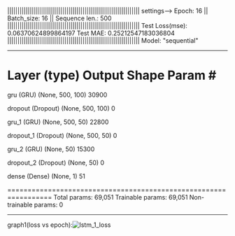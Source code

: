 |||||||||||||||||||||||||||||||||||||||||||||||||||||||||||||||||
settings--> Epoch: 16 || Batch_size: 16 || Sequence len.: 500
|||||||||||||||||||||||||||||||||||||||||||||||||||||||||||||||||
Test Loss(mse): 0.06370624899864197
Test MAE: 0.25212547183036804
|||||||||||||||||||||||||||||||||||||||||||||||||||||||||||||||||
Model: "sequential"
_________________________________________________________________
 Layer (type)                Output Shape              Param #   
=================================================================
 gru (GRU)                   (None, 500, 100)          30900     
                                                                 
 dropout (Dropout)           (None, 500, 100)          0         
                                                                 
 gru_1 (GRU)                 (None, 500, 50)           22800     
                                                                 
 dropout_1 (Dropout)         (None, 500, 50)           0         
                                                                 
 gru_2 (GRU)                 (None, 50)                15300     
                                                                 
 dropout_2 (Dropout)         (None, 50)                0         
                                                                 
 dense (Dense)               (None, 1)                 51        
                                                                 
=================================================================
Total params: 69,051
Trainable params: 69,051
Non-trainable params: 0
_________________________________________________________________

graph1(loss vs epoch):![lstm_1_loss](https://github.com/user-attachments/assets/cc6cca49-b88f-4b91-99ea-de79d01e7635)
